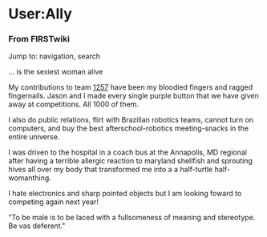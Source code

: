 # User:Ally

### From FIRSTwiki

Jump to: navigation, search

... is the sexiest woman alive

My contributions to team [1257](1257 "1257" ) have been my bloodied
fingers and ragged fingernails. Jason and I made every single purple button
that we have given away at competitions. All 1000 of them.

I also do public relations, flirt with Brazilian robotics teams, cannot turn
on computers, and buy the best afterschool-robotics meeting-snacks in the
entire universe.

I was driven to the hospital in a coach bus at the Annapolis, MD regional
after having a terrible allergic reaction to maryland shellfish and sprouting
hives all over my body that transformed me into a a half-turtle half-
womanthing.

I hate electronics and sharp pointed objects but I am looking foward to
competing again next year!

"To be male is to be laced with a fullsomeness of meaning and stereotype. Be
vas deferent."

